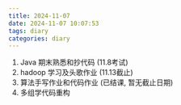 ```yaml
---
title: 2024-11-07
date: 2024-11-07 10:07:53
tags: diary
categories: diary
---
```


<!-- toc -->

1. Java 期末熟悉和抄代码 (11.8考试)
2. hadoop 学习及头歌作业 (11.13截止)
3. 算法手写作业和代码作业 (已结课, 暂无截止日期)
4. 多组学代码重构
